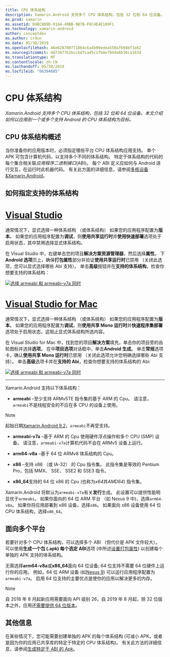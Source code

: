 ```yaml
---
title: CPU 体系结构
description: Xamarin.Android 支持多个 CPU 体系结构，包括 32 位和 64 位设备。 本文介绍如何以应用到一个或多个支持 Android 的 CPU 体系结构为目标。
ms.prod: xamarin
ms.assetid: D4BC889D-9164-49BB-9B7B-F6C4E4E109F1
ms.technology: xamarin-android
author: conceptdev
ms.author: crdun
ms.date: 05/30/2019
ms.openlocfilehash: 46e628700771864c6a4b99edea550af694bf3a62
ms.sourcegitcommit: dd73477b1bccbd7ca45c1fb4e794da6b36ca163d
ms.translationtype: MT
ms.contentlocale: zh-CN
ms.lasthandoff: 05/30/2019
ms.locfileid: "66394685"
---
```

# <a name="cpu-architectures"></a>CPU 体系结构

_Xamarin.Android 支持多个 CPU 体系结构，包括 32 位和 64 位设备。本文介绍如何以应用到一个或多个支持 Android 的 CPU 体系结构为目标。_

## <a name="cpu-architectures-overview"></a>CPU 体系结构概述

当你准备你的应用版本时，必须指定哪些平台 CPU 体系结构应用支持。 单个 APK 可包含计算机代码，以支持多个不同的体系结构。 特定于体系结构的代码的每个集合相关联*应用程序二进制接口*(ABI)。 每个 ABI 定义应如何与 Android 进行交互，在运行时此机器代码。
有关此方面的详细信息，请参阅[多核设备&amp;Xamarin.Android](~/android/deploy-test/multicore-devices.md)。


## <a name="how-to-specify-supported-architectures"></a>如何指定支持的体系结构

# <a name="visual-studiotabwindows"></a>[Visual Studio](#tab/windows)

通常情况下，显式选择一种体系结构 （或体系结构） 如果您的应用程序配置为**版本**。 如果您的应用程序配置为**调试**，则**使用共享运行时**并**使用快速部署**选项处于启用状态，其中禁用选择显式体系结构。

在 Visual Studio 中，右键单击您的项目**解决方案资源管理器**，然后选择**属性**。 下**Android 选项**页上，确保**打包属性**部分并验证**使用共享运行时**已禁用 （关闭此选项，您可以显式选择哪些 Abi 支持）。 单击**高级**按钮并在**支持的体系结构**，检查你想要支持的体系结构：

[![选择 armeabi 和 armeabi-v7a 同时](cpu-architectures-images/vs/01-abi-selections-sml.png)](cpu-architectures-images/vs/01-abi-selections.png#lightbox)

# <a name="visual-studio-for-mactabmacos"></a>[Visual Studio for Mac](#tab/macos)

通常情况下，显式选择一种体系结构 （或体系结构） 如果您的应用程序配置为**版本**。 如果您的应用程序配置为**调试**，则**使用共享 Mono 运行时**并**快速程序集部署**选项处于启用状态，这阻止显式体系结构所选内容。

在 Visual Studio for Mac 中，找到您的项目**解决方案**填充，单击你的项目旁的齿轮图标并选择**选项**。 在中**项目选项**对话框中，单击**Android 生成**。 单击**常规**选项卡，确认**使用共享 Mono 运行时**已禁用 （关闭此选项允许您明确选择哪些 Abi 支持）。 单击**高级**选项卡并在**支持的 Abi**，检查你想要支持的体系结构的 Abi:

[![选择 armeabi 和 armeabi-v7a 同时](cpu-architectures-images/xs/01-abi-selections-sml.png)](cpu-architectures-images/xs/01-abi-selections.png#lightbox)

-----


Xamarin.Android 支持以下体系结构：

-   **armeabi** &ndash;至少支持 ARMv5TE 指令集的基于 ARM 的 Cpu。 请注意，`armeabi`不是线程安全的不应在多 CPU 的设备上使用。

> [!NOTE]
> 起始日期[Xamarin.Android 9.2](https://docs.microsoft.com/xamarin/android/release-notes/9/9.2#removal-of-support-for-armeabi-cpu-architecture)，`armeabi`不再受支持。

-   **armeabi-v7a** &ndash;基于 ARM 的 Cpu 使用硬件浮点操作和多个 CPU (SMP) 设备。 请注意，`armeabi-v7a`计算机代码不会在 ARMv5 设备上运行。

-   **arm64-v8a** &ndash;基于 64 位 ARMv8 体系结构的 Cpu。

-   **x86** &ndash;支持 x86 （或 IA-32） 的 Cpu 指令集。 此指令集是等效的 Pentium Pro，包括 MMX、 SSE、 SSE2 和 SSE3 指令。

-   **x86_64**支持的 64 位 x86 的 Cpu (也称为*x64*并*AMD64*) 指令集。

Xamarin.Android 将默认为`armeabi-v7a`有关**发行**生成。 此设置可以提供性能明显优于`armeabi`。 如果你面向的 64 位 ARM 平台 （如 Nexus 9 中)，选择`arm64-v8a`。 如果你将应用部署到 x86 设备，选择`x86`。 如果面向 x86 设备使用 64 位 CPU 体系结构，选择`x86_64`。

## <a name="targeting-multiple-platforms"></a>面向多个平台

若要针对多个 CPU 体系结构，可以选择多个 ABI （但代价是 APK 文件较大）。 可以使用**生成一个包 (.apk) 每个选定 ABI**选项 (中所述[设置打包属性](~/android/deploy-test/release-prep/index.md#Set_Packaging_Properties)) 以创建每个单独的 APK 支持的体系结构。

无需选择**arm64-v8a**或**x86_64**面向 64 位设备; 64 位支持不需要 64 位硬件上运行你的应用。 例如，64 位 ARM 设备 (如[Nexus 9](http://www.google.com/nexus/9/)) 可以运行应用程序配置为`armeabi-v7a`。 启用 64 位支持的主要优点是使你的应用以解决更多的内存。

> [!NOTE]
> 自 2018 年 8 月起新应用需要面向 API 级别 26，自 2019 年 8 月起，除 32 位版本之外，应用还[需要提供 64 位版本](https://android-developers.googleblog.com/2017/12/improving-app-security-and-performance.html)。

## <a name="additional-information"></a>其他信息

在某些情况下，您可能需要创建单独的 APK 的每个体系结构 (可减小 APK，或者是因为你的应用已共享库的特定于特定的 CPU 体系结构)。
有关此方法的详细信息，请参阅[生成特定于 ABI 的 Apk](~/android/deploy-test/building-apps/abi-specific-apks.md)。
